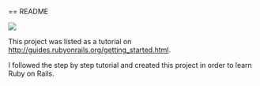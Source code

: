 == README

<img src="https://travis-ci.org/rcartwright/blog.svg?branch=master">

This project was listed as a tutorial on http://guides.rubyonrails.org/getting_started.html.

I followed the step by step tutorial and created this project in order to learn Ruby on Rails.
